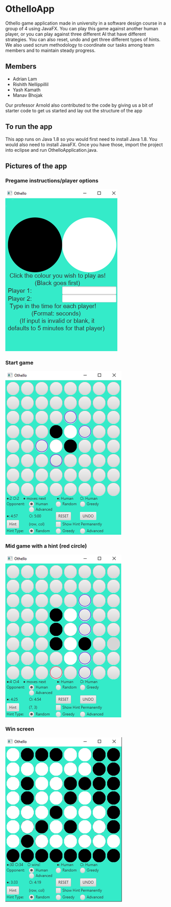 # OthelloApp
Othello game application made in university in a software design course in a group of 4 using JavaFX. You can play this game against another human player, or you can play against three different AI that have different strategies. You can also reset, undo and get three different types of hints. We also used scrum methodology to coordinate our tasks among team members and to maintain steady progress.

## Members
- Adrian Lam
- Rishith Nellippillil 
- Yash Kamath 
- Manav Bhojak

Our professor Arnold also contributed to the code by giving us a bit of starter code to get us started and lay out the structure of the app

## To run the app
This app runs on Java 1.8 so you would first need to install Java 1.8. You would also need to install JavaFX. Once you have those, import the project into eclipse and run OthelloApplication.java.

## Pictures of the app
### Pregame instructions/player options
![](./readme-images/pic1.png)
### Start game 
![](./readme-images/pic2.png)
### Mid game with a hint (red circle)
![](./readme-images/pic3.png)
### Win screen
![](./readme-images/pic4.png)
